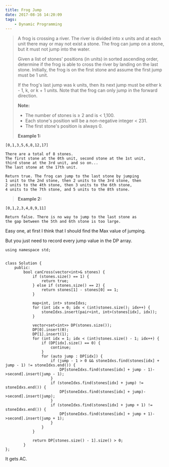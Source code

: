 ```yaml
---
title: Frog Jump
date: 2017-08-16 14:20:09
tags:
    - Dynamic Programming
---
```



> A frog is crossing a river. The river is divided into x units and at each unit there may or may not exist a stone. The frog can jump on a stone, but it must not jump into the water.
>
> Given a list of stones' positions (in units) in sorted ascending order, determine if the frog is able to cross the river by landing on the last stone. Initially, the frog is on the first stone and assume the first jump must be 1 unit.
>
> If the frog's last jump was k units, then its next jump must be either k - 1, k, or k + 1 units. Note that the frog can only jump in the forward direction.
>
> **Note:**
> + The number of stones is ≥ 2 and is < 1,100.
> + Each stone's position will be a non-negative integer < 231.
> + The first stone's position is always 0.
>
> **Example 1:**
```
[0,1,3,5,6,8,12,17]

There are a total of 8 stones.
The first stone at the 0th unit, second stone at the 1st unit,
third stone at the 3rd unit, and so on...
The last stone at the 17th unit.

Return true. The frog can jump to the last stone by jumping
1 unit to the 2nd stone, then 2 units to the 3rd stone, then
2 units to the 4th stone, then 3 units to the 6th stone,
4 units to the 7th stone, and 5 units to the 8th stone.
```
> **Example 2:**
```
[0,1,2,3,4,8,9,11]

Return false. There is no way to jump to the last stone as
the gap between the 5th and 6th stone is too large.
```

<!--more-->

Easy one, at first I think that I should find the Max value of jumping.

But you just need to record every jump value in the DP array.

```
using namespace std;


class Solution {
    public:
        bool canCross(vector<int>& stones) {
            if (stones.size() == 1) {
                return true;
            } else if (stones.size() == 2) {
                return stones[1] - stones[0] == 1;
            }

            map<int, int> stoneIdxs;
            for (int idx = 0; idx < (int)stones.size(); idx++) {
                stoneIdxs.insert(pair<int, int>(stones[idx], idx));
            }

            vector<set<int>> DP(stones.size());
            DP[0].insert(0);
            DP[1].insert(1);
            for (int idx = 1; idx < (int)stones.size() - 1; idx++) {
                if (DP[idx].size() == 0) {
                    continue;
                }
                for (auto jump : DP[idx]) {
                    if (jump - 1 > 0 && stoneIdxs.find(stones[idx] + jump - 1) != stoneIdxs.end()) {
                        DP[stoneIdxs.find(stones[idx] + jump - 1)->second].insert(jump - 1);
                    }
                    if (stoneIdxs.find(stones[idx] + jump) != stoneIdxs.end()) {
                        DP[stoneIdxs.find(stones[idx] + jump)->second].insert(jump);
                    }
                    if (stoneIdxs.find(stones[idx] + jump + 1) != stoneIdxs.end()) {
                        DP[stoneIdxs.find(stones[idx] + jump + 1)->second].insert(jump + 1);
                    }
                }
            }

            return DP[stones.size() - 1].size() > 0;
        }
};

```

It gets AC.
